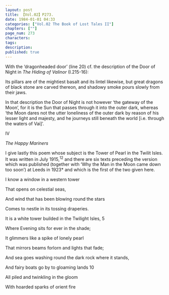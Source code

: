 ```yaml
---
layout: post
title: 【Vol.02】P273.
date: 1984-01-01 04:33
categories: ["Vol.02 The Book of Lost Tales II"]
chapters: [""]
page_num: 273
characters: 
tags: 
description: 
published: true
---
```


<p style="text-indent: 0;">
With the ‘dragonheaded door’ (line 20) cf. the description of the Door of<BR>Night in <I>The Hiding of Valinor</I> (I.215-16):
</p>

Its pillars are of the mightiest basalt and its lintel likewise, but great dragons of black stone are carved thereon, and shadowy smoke pours slowly from their jaws.

In that description the Door of Night is not however ‘the gateway of the Moon’, for it is the Sun that passes through it into the outer dark, whereas ‘the Moon dares not the utter loneliness of the outer dark by reason of his lesser light and majesty, and he journeys still beneath the world [i.e. through the waters of Vai]’.

IV

<I>The Happy Mariners</I>

I give lastly this poem whose subject is the Tower of Pearl in the Twilit Isles. It was written in July 1915,<SUP>12</SUP> and there are six texts preceding the version which was published (together with ‘Why the Man in the Moon came down too soon’) at Leeds in 1923\* and which is the first of the two given here.

I know a window in a western tower

That opens on celestial seas,

And wind that has been blowing round the stars

Comes to nestle in its tossing draperies.

It is a white tower builded in the Twilight Isles, 5

Where Evening sits for ever in the shade;

It glimmers like a spike of lonely pearl

That mirrors beams forlorn and lights that fade;

And sea goes washing round the dark rock where it stands,

And fairy boats go by to gloaming lands 10

All piled and twinkling in the gloom

With hoarded sparks of orient fire

